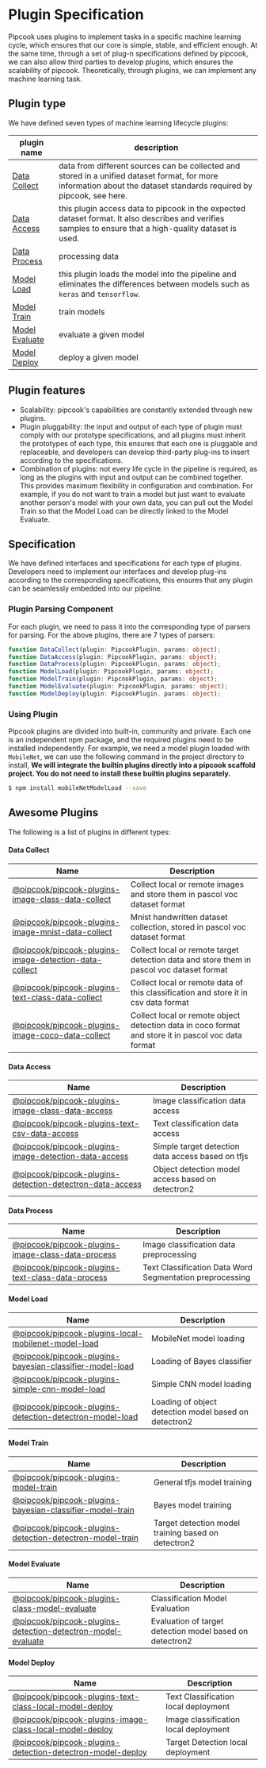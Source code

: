 # Plugin Specification

Pipcook uses plugins to implement tasks in a specific machine learning cycle, which ensures that our core is simple, stable, and efficient enough. At the same time, through a set of plug-n specifications defined by pipcook, we can also allow third parties to develop plugins, which ensures the scalability of pipcook. Theoretically, through plugins, we can implement any machine learning task.

## Plugin type

We have defined seven types of machine learning lifecycle plugins:

| plugin name | description |
|-------------|-------------|
| [Data Collect](./plugin/0-data-collect.md) | data from different sources can be collected and stored in a unified dataset format, for more information about the dataset standards required by pipcook, see here. |
| [Data Access](./plugin/1-data-access.md) | this plugin access data to pipcook in the expected dataset format. It also describes and verifies samples to ensure that a high-quality dataset is used. |
| [Data Process](./plugin/2-data-process.md) | processing data |
| [Model Load](./plugin/3-model-load.md) | this plugin loads the model into the pipeline and eliminates the differences between models such as `keras` and `tensorflow`. |
| [Model Train](./plugin/4-model-train.md) | train models |
| [Model Evaluate](./plugin/5-model-evaluate.md) | evaluate a given model |
| [Model Deploy](./plugin/6-model-deploy.md) | deploy a given model |

## Plugin features

- Scalability: pipcook's capabilities are constantly extended through new plugins.
- Plugin pluggability: the input and output of each type of plugin must comply with our prototype specifications, and all plugins must inherit the prototypes of each type, this ensures that each one is pluggable and replaceable, and developers can develop third-party plug-ins to insert according to the specifications.
- Combination of plugins: not every life cycle in the pipeline is required, as long as the plugins with input and output can be combined together. This provides maximum flexibility in configuration and combination. For example, if you do not want to train a model but just want to evaluate another person's model with your own data, you can pull out the Model Train so that the Model Load can be directly linked to the Model Evaluate.

## Specification

We have defined interfaces and specifications for each type of plugins. Developers need to implement our interfaces and develop plug-ins according to the corresponding specifications, this ensures that any plugin can be seamlessly embedded into our pipeline.

### Plugin Parsing Component

For each plugin, we need to pass it into the corresponding type of parsers for parsing. For the above plugins, there are 7 types of parsers:

```ts
function DataCollect(plugin: PipcookPlugin, params: object);
function DataAccess(plugin: PipcookPlugin, params: object);
function DataProcess(plugin: PipcookPlugin, params: object);
function ModelLoad(plugin: PipcookPlugin, params: object);
function ModelTrain(plugin: PipcookPlugin, params: object);
function ModelEvaluate(plugin: PipcookPlugin, params: object);
function ModelDeploy(plugin: PipcookPlugin, params: object);
```

### Using Plugin

Pipcook plugins are divided into built-in, community and private. Each one is an independent npm package, and the required plugins need to be installed independently. For example, we need a model plugin loaded with `MobileNet`, we can use the following command in the project directory to install, **We will integrate the builtin plugins directly into a pipcook scaffold project. You do not need to install these builtin plugins separately.**

```sh
$ npm install mobileNetModelLoad --save
```

## Awesome Plugins

The following is a list of plugins in different types:

#### Data Collect

| Name | Description |
| --- | --- |
| [@pipcook/pipcook-plugins-image-class-data-collect](../plugins/%40pipcook-pipcook-plugins-image-class-data-collect.md) | Collect local or remote images and store them in pascol voc dataset format |
| [@pipcook/pipcook-plugins-image-mnist-data-collect](../plugins/%40pipcook-pipcook-plugins-image-mnist-data-collect.md) | Mnist handwritten dataset collection, stored in pascol voc dataset format |
| [@pipcook/pipcook-plugins-image-detection-data-collect](../plugins/%40pipcook-pipcook-plugins-image-detection-data-collect.md) | Collect local or remote target detection data and store them in pascol voc dataset format |
| [@pipcook/pipcook-plugins-text-class-data-collect](../plugins/%40pipcook-pipcook-plugins-text-class-data-collect.md) | Collect local or remote data of this classification and store it in csv data format |
| [@pipcook/pipcook-plugins-image-coco-data-collect](../plugins/%40pipcook-pipcook-plugins-image-coco-data-collect.md) | Collect local or remote object detection data in coco format and store it in pascol voc data format |


#### Data Access

| Name | Description |
| --- | --- |
| [@pipcook/pipcook-plugins-image-class-data-access](../plugins/%40pipcook-pipcook-plugins-image-class-data-access.md) | Image classification data access |
| [@pipcook/pipcook-plugins-text-csv-data-access](../plugins/%40pipcook-pipcook-plugins-text-csv-data-access.md) | Text classification data access |
| [@pipcook/pipcook-plugins-image-detection-data-access](../plugins/%40pipcook-pipcook-plugins-image-detection-data-access.md) | Simple target detection data access based on tfjs |
| [@pipcook/pipcook-plugins-detection-detectron-data-access](../plugins/%40pipcook-pipcook-plugins-detection-detectron-data-access.md) | Object detection model access based on detectron2 |

#### Data Process

| Name | Description |
| --- | --- |
| [@pipcook/pipcook-plugins-image-class-data-process](../plugins/%40pipcook-pipcook-plugins-image-class-data-process.md) | Image classification data preprocessing |
| [@pipcook/pipcook-plugins-text-class-data-process](../plugins/%40pipcook-pipcook-plugins-text-class-data-process.md) | Text Classification Data Word Segmentation preprocessing |

#### Model Load

| Name | Description |
| --- | --- |
| [@pipcook/pipcook-plugins-local-mobilenet-model-load](../plugins/%40pipcook-pipcook-plugins-local-mobilenet-model-load.md) | MobileNet model loading |
| [@pipcook/pipcook-plugins-bayesian-classifier-model-load](../plugins/%40pipcook-pipcook-plugins-bayesian-classifier-model-load.md) | Loading of Bayes classifier |
| [@pipcook/pipcook-plugins-simple-cnn-model-load](../plugins/%40pipcook-pipcook-plugins-simple-cnn-model-load.md) | Simple CNN model loading |
| [@pipcook/pipcook-plugins-detection-detectron-model-load](../plugins/%40pipcook-pipcook-plugins-detection-detectron-model-load.md) | Loading of object detection model based on detectron2 |

#### Model Train

| Name | Description |
| --- | --- |
| [@pipcook/pipcook-plugins-model-train](../plugins/%40pipcook-pipcook-plugins-model-train.md) | General tfjs model training |
| [@pipcook/pipcook-plugins-bayesian-classifier-model-train](../plugins/%40pipcook-pipcook-plugins-bayesian-classifier-model-train.md) | Bayes model training |
| [@pipcook/pipcook-plugins-detection-detectron-model-train](../plugins/%40pipcook-pipcook-plugins-detection-detectron-model-train.md) | Target detection model training based on detectron2 |

#### Model Evaluate

| Name | Description |
| --- | --- |
| [@pipcook/pipcook-plugins-class-model-evaluate](../plugins/%40pipcook-pipcook-plugins-class-model-evaluate.md) | Classification Model Evaluation |
| [@pipcook/pipcook-plugins-detection-detectron-model-evaluate](../plugins/%40pipcook-pipcook-plugins-detection-detectron-model-evaluate.md) | Evaluation of target detection model based on detectron2 |

#### Model Deploy

| Name | Description |
| --- | --- |
| [@pipcook/pipcook-plugins-text-class-local-model-deploy](../plugins/%40pipcook-pipcook-plugins-text-class-local-model-deploy.md) | Text Classification local deployment |
| [@pipcook/pipcook-plugins-image-class-local-model-deploy](../plugins/%40pipcook-pipcook-plugins-image-class-local-model-deploy.md) | Image classification local deployment |
| [@pipcook/pipcook-plugins-detection-detectron-model-deploy](../plugins/%40pipcook-pipcook-plugins-detection-detectron-model-deploy.md) | Target Detection local deployment |
